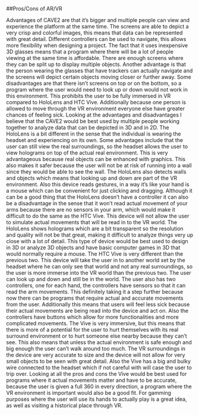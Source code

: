 ##Pros/Cons of AR/VR

Advantages of CAVE2 are that it’s bigger and multiple people can view and experience the
platform at the same time. The screens are able to depict a very crisp and colorful images, this means
that data can be represented with great detail. Different controllers can be used to navigate, this allows
more flexibility when designing a project. The fact that it uses inexpensive 3D glasses means that a
program where there will be a lot of people viewing at the same time is affordable. There are enough
screens where they can be split up to display multiple objects. Another advantage is that the person
wearing the glasses that have trackers can actually navigate and the screens will depict certain objects
moving closer or further away.
Some disadvantages are that there isn’t screens on top or on the bottom, so a program where
the user would need to look up or down would not work in this environment. This prohibits the user to
be fully immersed in VR compared to HoloLens and HTC Vive. Additionally because one person is
allowed to move through the VR environment everyone else have greater chances of feeling sick.
Looking at the advantages and disadvantages I believe that the CAVE2 would be best used by multiple
people working together to analyze data that can be depicted in 3D and in 2D.
The HoloLens is a bit different in the sense that the individual is wearing the headset and
experiencing on its own. Some advantages include that the user can still view the real surroundings, so
the headset allows the user to view holograms on top of the actual real environment. This is very
advantageous because real objects can be enhanced with graphics. This also makes it safer because the
user will not be at risk of running into a wall since they would be able to see the wall. The HoloLens also
detects walls and objects which means that looking up and down are part of the VR environment. Also
this device reads gestures, in a way it’s like your hand is a mouse which can be convenient for just
clicking and dragging.
Although it can be a good thing that the HoloLens doesn’t have a controller it can also be a
disadvantage in the sense that it won’t read actual movement of your arms because there are no
sensors in your arm, which would make it difficult to do the same as the HTC Vive. This device will not
allow the user to simulate actual movements that will be read in to the VR world. The HoloLens shows
holograms which are a bit transparent so the resolution and quality will not be that great, making it
difficult to analyze things very up close with a lot of detail. This type of device would be best used to
design in 3D or analyze 3D objects and have basic computer games in 3D that would normally require a
mouse.
The HTC Vive is very different than the previous two. This device will take the user in to another
world set by the headset where he can only see that world and not any real surroundings, so the user is
more immerse into the VR world than the previous two. The user can look up and down and still be in
the world. The user also has two controllers, one for each hand, the controllers have sensors so that it
can read the arm movements. This definitely taking it a step further because now there can be
programs that require actual and accurate movements from the user. Additionally this means that users
will feel less sick because their actual movements are being read into the device and act on. Also the
controllers have buttons which allow for more functionalities and more complicated movements.
The Vive is very immersive, but this means that there is more of a potential for the user to hurt
themselves with its real surround environment or to hurt someone else nearby because they can’t see.
This also means that unless the actual environment is safe enough and big enough the user can’t walk
around too much. The VR surroundings in the device are very accurate to size and the device will not
allow for very small objects to be seen with great detail. Also the Vive has a big and bulky wire
connected to the headset which if not careful with will case the user to trip over. Looking at all the pros
and cons the Vive would be best used for programs where it actual movements matter and have to be
accurate, because the user is given a full 360 in every direction, a program where the VR environment is
important would also be a good fit. For gamming purposes where the user will use its hands to actually
play is a great idea, as well as visiting a historical place through VR.
